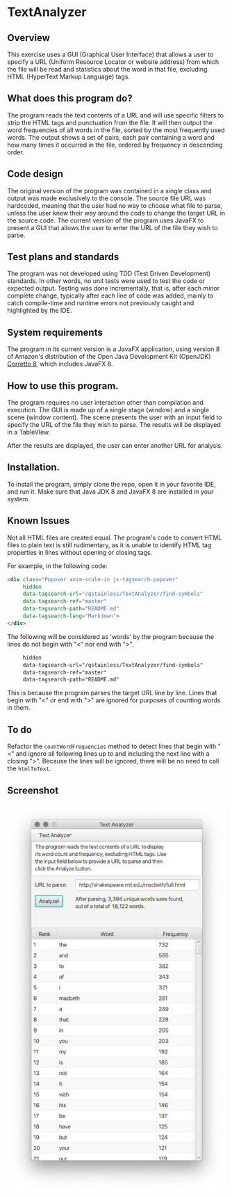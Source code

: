 # TextAnalyzer

## Overview
This exercise uses a GUI (Graphical User Interface) that allows a user to specify a URL (Uniform Resource Locator or website address) from which the file will be read and statistics about the word in that file, excluding HTML (HyperText Markup Language) tags.

## What does this program do?
The program reads the text contents of a URL and will use specific filters to strip the HTML tags and punctuation from the file. It will then output the word frequencies of all words in the file, sorted by the most frequently used words. The output shows a set of pairs, each pair containing a word and how many times it occurred in the file, ordered by frequency in descending order.

## Code design
The original version of the program was contained in a single class and output was made exclusively to the console. The source file URL was hardcoded, meaning that the user had no way to choose what file to parse, unless the user knew their way around the code to change the target URL in the source code. The current version of the program uses JavaFX to present a GUI that allows the user to enter the URL of the file they wish to parse.

## Test plans and standards
The program was not developed using TDD (Test Driven Development) standards. In other words, no unit tests were used to test the code or expected output. Testing was done incrementally, that is, after each minor complete change, typically after each line of code was added, mainly to catch compile-time and runtime errors not previously caught and highlighted by the IDE.

## System requirements
The program in its current version is a JavaFX application, using version 8 of Amazon's distribution of the Open Java Development Kit (OpenJDK) [Corretto 8](https://aws.amazon.com/corretto/), which includes JavaFX 8.

## How to use this program.
The program requires no user interaction other than compilation and execution. The GUI is made up of a single stage (window) and a single scene (window content). The scene presents the user with an input field to specify the URL of the file they wish to parse. The results will be displayed in a TableVIew.

After the results are displayed, the user can enter another URL for analysis.

## Installation.
To install the program, simply clone the repo, open it in your favorite IDE, and run it. Make sure that Java JDK 8 and JavaFX 8 are installed in your system. 

## Known Issues
Not all HTML files are created equal. The program's code to convert HTML files to plain text is still rudimentary, as it is unable to identify HTML tag properties in lines without opening or closing tags.

For example, in the following code:

```html
<div class="Popover anim-scale-in js-tagsearch-popover"
     hidden
     data-tagsearch-url="/qstainless/TextAnalyzer/find-symbols"
     data-tagsearch-ref="master"
     data-tagsearch-path="README.md"
     data-tagsearch-lang="Markdown">
</div>
```

The following will be considered as 'words' by the program because the lines do not begin with "<" nor end with ">".

```html
     hidden
     data-tagsearch-url="/qstainless/TextAnalyzer/find-symbols"
     data-tagsearch-ref="master"
     data-tagsearch-path="README.md"
```

This is because the program parses the target URL line by line. Lines that begin with "<" or end with ">" are ignored for purposes of counting words in them.

## To do
Refactor the `countWordFrequencies` method to detect lines that begin with "<" and ignore all following lines up to and including the next line with a closing ">". Because the lines will be ignored, there will be no need to call the `htmlToText`. 

## Screenshot
![Results](TextAnalyzer-Screenshot-Results.png)
